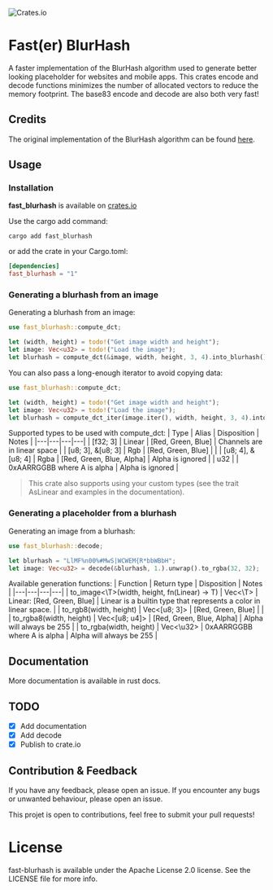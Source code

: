 ![Crates.io](https://img.shields.io/crates/v/fast-blurhash)

# Fast(er) BlurHash

A faster implementation of the BlurHash algorithm used to generate better
looking placeholder for websites and mobile apps. This crates encode and decode
functions minimizes the number of allocated vectors to reduce the memory footprint.
The base83 encode and decode are also both very fast!

## Credits

The original implementation of the BlurHash algorithm can be found [here](https://github.com/woltapp/blurhash).

## Usage

### Installation

**fast_blurhash** is available on [crates.io](https://crates.io/crates/fast-blurhash)

Use the cargo add command:
```shell
cargo add fast_blurhash
```

or add the crate in your Cargo.toml:
```toml
[dependencies]
fast_blurhash = "1"
```

### Generating a blurhash from an image

Generating a blurhash from an image:
```rust
use fast_blurhash::compute_dct;

let (width, height) = todo!("Get image width and height");
let image: Vec<u32> = todo!("Load the image");
let blurhash = compute_dct(&image, width, height, 3, 4).into_blurhash();
```

You can also pass a long-enough iterator to avoid copying data:
```rust
use fast_blurhash::compute_dct;

let (width, height) = todo!("Get image width and height");
let image: Vec<u32> = todo!("Load the image");
let blurhash = compute_dct_iter(image.iter(), width, height, 3, 4).into_blurhash();
```

Supported types to be used with compute_dct:
| Type | Alias | Disposition | Notes |
|---|---|---|---|
| [f32; 3] | Linear | [Red, Green, Blue] | Channels are in linear space |
| [u8; 3], &[u8; 3] | Rgb | [Red, Green, Blue] |  |
| [u8; 4], &[u8; 4] | Rgba | [Red, Green, Blue, Alpha] | Alpha is ignored |
| u32 |  | 0xAARRGGBB where A is alpha | Alpha is ignored |

> This crate also supports using your custom types (see the trait AsLinear and
> examples in the documentation).

### Generating a placeholder from a blurhash

Generating an image from a blurhash:
```rust
use fast_blurhash::decode;

let blurhash = "LlMF%n00%#MwS|WCWEM{R*bbWBbH";
let image: Vec<u32> = decode(&blurhash, 1.).unwrap().to_rgba(32, 32);
```

Available generation functions:
| Function | Return type | Disposition | Notes |
|---|---|---|---|
| to_image<\T>(width, height, fn(Linear) -> T) | Vec<\T> | Linear: [Red, Green, Blue] | Linear is a builtin type that represents a color in linear space. |
| to_rgb8(width, height) | Vec<[u8; 3]> | [Red, Green, Blue] |  |
| to_rgba8(width, height) | Vec<[u8; u4]> | [Red, Green, Blue, Alpha] | Alpha will always be 255 |
| to_rgba(width, height) | Vec<\u32> | 0xAARRGGBB where A is alpha | Alpha will always be 255 |

## Documentation

More documentation is available in rust docs.

## TODO

- [x] Add documentation
- [x] Add decode
- [x] Publish to crate.io

## Contribution & Feedback

If you have any feedback, please open an issue. If you encounter any bugs or unwanted behaviour, please open an issue.

This projet is open to contributions, feel free to submit your pull requests!

# License

fast-blurhash is available under the Apache License 2.0 license. See the LICENSE file for more info.
